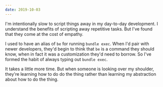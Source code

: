 ```yaml
---
date: 2019-10-03
---
```


I'm intentionally slow to script things away in my day-to-day development.
I understand the benefits of scripting away repetitive tasks.
But I've found that they come at the cost of empathy.

I used to have an alias of `be` for running `bundle exec`.
When I'd pair with newer developers, they'd begin to think that `be` is a command they should know, when in fact it was a customization they'd need to borrow.
So I've formed the habit of always typing out `bundle exec`.

It takes a little more time.
But when someone is looking over my shoulder, they're learning how to do do the thing rather than learning my abstraction about how to do the thing.

